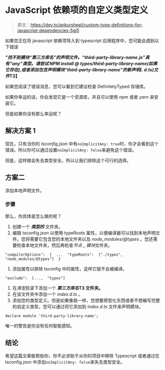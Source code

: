 # JavaScript 依赖项的自定义类型定义

> 原文：<https://dev.to/ankursheel/custom-type-definitions-for-javascript-dependencies-5gj5>

如果您正在将 javascript 依赖项导入到 typescript 应用程序中，您可能会遇到以下错误

***"找不到模块“第三方库名”的声明文件。“third-party-library-name.js”具有“any”类型。请尝试 NPM install @ types/third-party-library-name(如果它存在),或者添加包含声明模块“third-party-library-name”的新声明(. d.ts)文件*T3】**

如果您阅读了错误消息，您可以看到它建议检查 DefinitelyTyped 存储库。

如果你幸运的话，你会发现它是一个资源库，并且可以使用 *npm* 或者 *yarn* 来安装它。

但是如果你没有那么幸运呢？

## 解决方案 1

现在，只有当你的 *tsconfig.json* 中有`noImplicitAny: true`时，你才会看到这个错误。所以你可以通过设置`noImplicitAny: false`来避免这个错误。

但是，这样做会失去类型安全，所以让我们排除这个可行的选择。

## 方案二

添加本地声明文件。

### 步骤

那么，你具体是怎么做的呢？

1.  创建一个 ***类型的*** 文件夹。
2.  编辑 tsconfig.json 以使用 typeRoots 属性，以便编译器可以找到本地声明文件。您将需要它包含您的本地文件夹以及 *node_modules/@types* 。您还需要检查本地文件夹，然后再检查*节点 _ 模块*文件夹。

```
"compilerOptions":  {  ...  "typeRoots":  ["./types",  "node_modules/@types"]  } 
```

1.  添加属性以排除 tsconfig 中的属性，这样它就不会被编译。

```
"exclude":  [...,  "types"] 
```

1.  在*类型*目录下添加一个 ***第三方库名*T3 文件夹。**
2.  在该文件夹中添加一个 *index.d.ts* 。
3.  添加您的类型定义。但是如果像我一样，您想要原型化东西或者不想编写完整的自定义类型，您可以通过将它添加到 *index.d.ts* 文件来声明模块。

```
declare module 'third-party-library-name'; 
```

唯一的警告是你没有任何智能感知。

## 结论

希望这篇文章能帮助你，你不必求助于从你的项目中移除 Typescript 或者通过在 tsconfig.json 中添加`noImplicitAny: false`来失去类型安全。